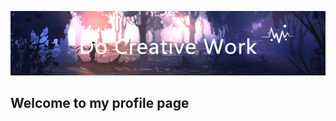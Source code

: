 <!-- insert background image -->
![avatar](https://raw.githubusercontent.com/Love-YY/Love-YY/master/src/background.png)

<!-- insert background image -->
## Welcome to my profile page

